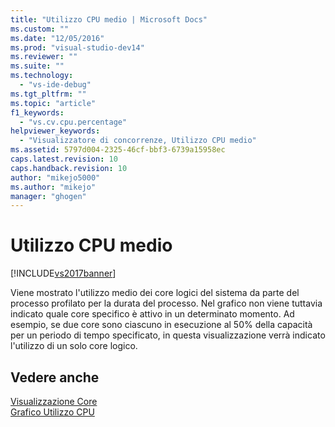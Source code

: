 ```yaml
---
title: "Utilizzo CPU medio | Microsoft Docs"
ms.custom: ""
ms.date: "12/05/2016"
ms.prod: "visual-studio-dev14"
ms.reviewer: ""
ms.suite: ""
ms.technology: 
  - "vs-ide-debug"
ms.tgt_pltfrm: ""
ms.topic: "article"
f1_keywords: 
  - "vs.cv.cpu.percentage"
helpviewer_keywords: 
  - "Visualizzatore di concorrenze, Utilizzo CPU medio"
ms.assetid: 5797d004-2325-46cf-bbf3-6739a15958ec
caps.latest.revision: 10
caps.handback.revision: 10
author: "mikejo5000"
ms.author: "mikejo"
manager: "ghogen"
---
```

# Utilizzo CPU medio
[!INCLUDE[vs2017banner](../code-quality/includes/vs2017banner.md)]

Viene mostrato l'utilizzo medio dei core logici del sistema da parte del processo profilato per la durata del processo.  Nel grafico non viene tuttavia indicato quale core specifico è attivo in un determinato momento.  Ad esempio, se due core sono ciascuno in esecuzione al 50% della capacità per un periodo di tempo specificato, in questa visualizzazione verrà indicato l'utilizzo di un solo core logico.  
  
## Vedere anche  
 [Visualizzazione Core](../profiling/cores-view.md)   
 [Grafico Utilizzo CPU](../profiling/cpu-utilization-graph.md)